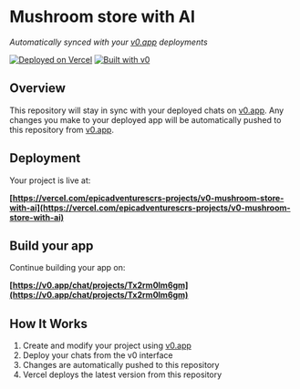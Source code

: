 # Mushroom store with AI

*Automatically synced with your [v0.app](https://v0.app) deployments*

[![Deployed on Vercel](https://img.shields.io/badge/Deployed%20on-Vercel-black?style=for-the-badge&logo=vercel)](https://vercel.com/epicadventurescrs-projects/v0-mushroom-store-with-ai)
[![Built with v0](https://img.shields.io/badge/Built%20with-v0.app-black?style=for-the-badge)](https://v0.app/chat/projects/Tx2rm0lm6gm)

## Overview

This repository will stay in sync with your deployed chats on [v0.app](https://v0.app).
Any changes you make to your deployed app will be automatically pushed to this repository from [v0.app](https://v0.app).

## Deployment

Your project is live at:

**[https://vercel.com/epicadventurescrs-projects/v0-mushroom-store-with-ai](https://vercel.com/epicadventurescrs-projects/v0-mushroom-store-with-ai)**

## Build your app

Continue building your app on:

**[https://v0.app/chat/projects/Tx2rm0lm6gm](https://v0.app/chat/projects/Tx2rm0lm6gm)**

## How It Works

1. Create and modify your project using [v0.app](https://v0.app)
2. Deploy your chats from the v0 interface
3. Changes are automatically pushed to this repository
4. Vercel deploys the latest version from this repository